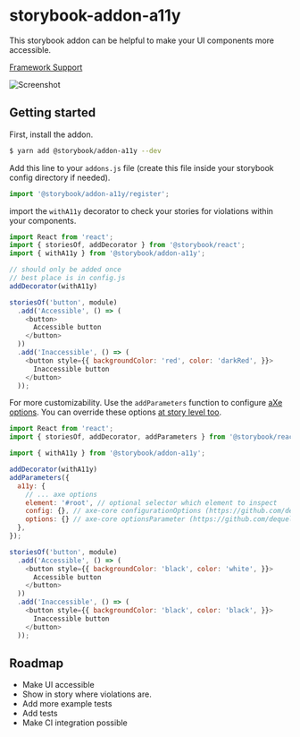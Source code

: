 # storybook-addon-a11y

This storybook addon can be helpful to make your UI components more accessible.

[Framework Support](https://github.com/storybookjs/storybook/blob/master/ADDONS_SUPPORT.md)

![Screenshot](https://raw.githubusercontent.com/storybookjs/storybook/HEAD/addons/a11y/docs/screenshot.png)

## Getting started

First, install the addon.

```sh
$ yarn add @storybook/addon-a11y --dev
```

Add this line to your `addons.js` file (create this file inside your storybook config directory if needed).

```js
import '@storybook/addon-a11y/register';
```

import the `withA11y` decorator to check your stories for violations within your components.

```js
import React from 'react';
import { storiesOf, addDecorator } from '@storybook/react';
import { withA11y } from '@storybook/addon-a11y';

// should only be added once
// best place is in config.js
addDecorator(withA11y)

storiesOf('button', module)
  .add('Accessible', () => (
    <button>
      Accessible button
    </button>
  ))
  .add('Inaccessible', () => (
    <button style={{ backgroundColor: 'red', color: 'darkRed', }}>
      Inaccessible button
    </button>
  ));
```

For more customizability. Use the `addParameters` function to configure [aXe options](https://github.com/dequelabs/axe-core/blob/develop/doc/API.md#api-name-axeconfigure).
You can override these options [at story level too](https://storybook.js.org/docs/configurations/options-parameter/#per-story-options).

```js
import React from 'react';
import { storiesOf, addDecorator, addParameters } from '@storybook/react';

import { withA11y } from '@storybook/addon-a11y';

addDecorator(withA11y)
addParameters({
  a11y: {
    // ... axe options
    element: '#root', // optional selector which element to inspect
    config: {}, // axe-core configurationOptions (https://github.com/dequelabs/axe-core/blob/develop/doc/API.md#parameters-1)
    options: {} // axe-core optionsParameter (https://github.com/dequelabs/axe-core/blob/develop/doc/API.md#options-parameter)
  },
});

storiesOf('button', module)
  .add('Accessible', () => (
    <button style={{ backgroundColor: 'black', color: 'white', }}>
      Accessible button
    </button>
  ))
  .add('Inaccessible', () => (
    <button style={{ backgroundColor: 'black', color: 'black', }}>
      Inaccessible button
    </button>
  ));
```

## Roadmap

* Make UI accessible
* Show in story where violations are.
* Add more example tests
* Add tests
* Make CI integration possible

